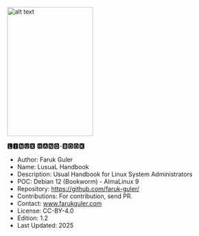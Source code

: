 <img src="https://farukguler.com/assets/img/Linus-Torvalds-2012.jpg" alt="alt text" width="200" height="300">

🅻🅸🅽🆄🆇 🅷🅰🅽🅳-🅱🅾🅾🅺
- Author: Faruk Guler
- Name: LusuaL Handbook 
- Description: Usual Handbook for Linux System Administrators
- POC: Debian 12 (Bookworm) - AlmaLinux 9
- Repository: https://github.com/faruk-guler/
- Contributions: For contribution, send PR.
- Contact: www.farukguler.com
- License: CC-BY-4.0
- Edition: 1.2
- Last Updated: 2025
